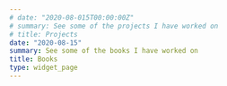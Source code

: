 ```yaml
---
# date: "2020-08-015T00:00:00Z"
# summary: See some of the projects I have worked on
# title: Projects
date: "2020-08-15"
summary: See some of the books I have worked on
title: Books
type: widget_page
---
```

